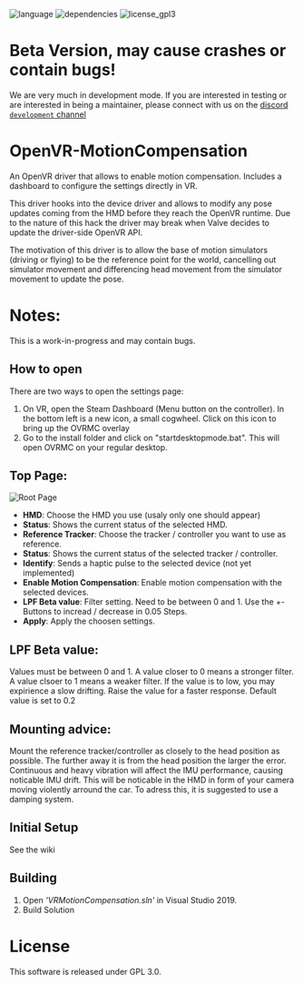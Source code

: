 ![language](https://img.shields.io/badge/Language-C%2B%2B11-green.svg)  ![dependencies](https://img.shields.io/badge/Dependencies-Boost%201.63-green.svg)  ![license_gpl3](https://img.shields.io/badge/License-GPL%203.0-green.svg)

# Beta Version, may cause crashes or contain bugs!

We are very much in development mode. If you are interested in testing or are interested in being a maintainer, please connect with us on the [discord `development` channel](https://discord.gg/r7krmSd)

# OpenVR-MotionCompensation

An OpenVR driver that allows to enable motion compensation.
Includes a dashboard to configure the settings directly in VR.

This driver hooks into the device driver and allows to modify any pose updates coming from the HMD before they reach the OpenVR runtime. 
Due to the nature of this hack the driver may break when Valve decides to update the driver-side OpenVR API.

The motivation of this driver is to allow the base of motion simulators (driving or flying) to be the reference point for the world, cancelling out simulator movement and differencing head movement from the simulator movement to update the pose.


# Notes:

This is a work-in-progress and may contain bugs.


## How to open

There are two ways to open the settings page:
1. On VR, open the Steam Dashboard (Menu button on the controller). In the bottom left is a new icon, a small cogwheel. Click on this icon to bring up the OVRMC overlay 
2. Go to the install folder and click on "startdesktopmode.bat". This will open OVRMC on your regular desktop.


## Top Page:

![Root Page](docs/screenshots/DeviceManipulationPage.png)

- **HMD**: Choose the HMD you use (usaly only one should appear)
- **Status**: Shows the current status of the selected HMD.
- **Reference Tracker**: Choose the tracker / controller you want to use as reference.
- **Status**: Shows the current status of the selected tracker / controller.
- **Identify**: Sends a haptic pulse to the selected device (not yet implemented)
- **Enable Motion Compensation**: Enable motion compensation with the selected devices.
- **LPF Beta value**: Filter setting. Need to be between 0 and 1. Use the +- Buttons to incread / decrease in 0.05 Steps.
- **Apply**: Apply the choosen settings.


## LPF Beta value:

Values must be between 0 and 1. A value closer to 0 means a stronger filter. A value clsoer to 1 means a weaker filter.
If the value is to low, you may expirience a slow drifting. Raise the value for a faster response.
Default value is set to 0.2


## Mounting advice:

Mount the reference tracker/controller as closely to the head position as possible. The further away it is from the head position the larger the error.
Continuous and heavy vibration will affect the IMU performance, causing noticable IMU drift. This will be noticable in the HMD in form of your camera moving violently arround the car. To adress this, it is suggested to use a damping system.


## Initial Setup
See the wiki

## Building
1. Open *'VRMotionCompensation.sln'* in Visual Studio 2019.
2. Build Solution

# License

This software is released under GPL 3.0.